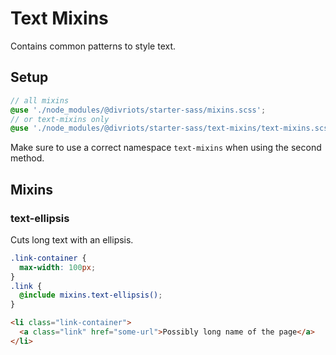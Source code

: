 # Text Mixins

Contains common patterns to style text.

## Setup

```scss
// all mixins
@use './node_modules/@divriots/starter-sass/mixins.scss';
// or text-mixins only
@use './node_modules/@divriots/starter-sass/text-mixins/text-mixins.scss';
```

Make sure to use a correct namespace `text-mixins` when using the second method.

## Mixins

### text-ellipsis

Cuts long text with an ellipsis.

```scss
.link-container {
  max-width: 100px;
}
.link {
  @include mixins.text-ellipsis();
}
```

```html
<li class="link-container">
  <a class="link" href="some-url">Possibly long name of the page</a>
</li>
```
